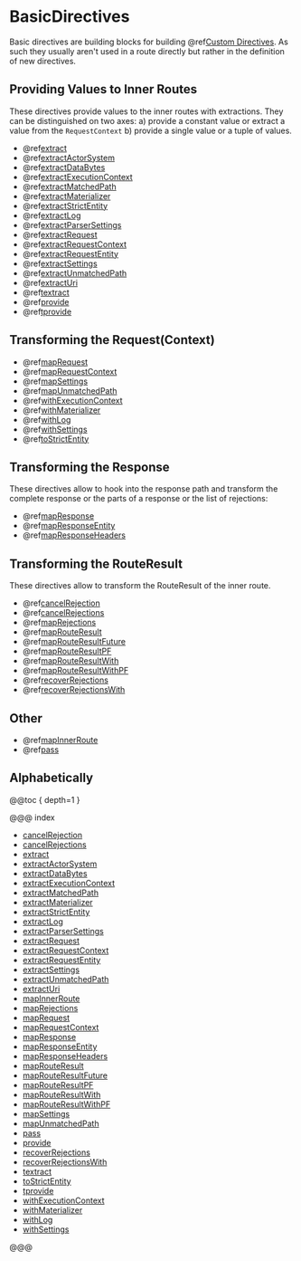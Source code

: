 <a id="basicdirectives"></a>
# BasicDirectives

Basic directives are building blocks for building @ref[Custom Directives](../custom-directives.md#custom-directives). As such they
usually aren't used in a route directly but rather in the definition of new directives.

<a id="providedirectives"></a>
## Providing Values to Inner Routes

These directives provide values to the inner routes with extractions. They can be distinguished
on two axes: a) provide a constant value or extract a value from the `RequestContext` b) provide
a single value or a tuple of values.

>
 * @ref[extract](extract.md#extract)
 * @ref[extractActorSystem](extractActorSystem.md#extractactorsystem)
 * @ref[extractDataBytes](extractDataBytes.md#extractdatabytes)
 * @ref[extractExecutionContext](extractExecutionContext.md#extractexecutioncontext)
 * @ref[extractMatchedPath](extractMatchedPath.md#extractmatchedpath-java)
 * @ref[extractMaterializer](extractMaterializer.md#extractmaterializer)
 * @ref[extractStrictEntity](extractStrictEntity.md#extractstrictentity)
 * @ref[extractLog](extractLog.md#extractlog)
 * @ref[extractParserSettings](extractParserSettings.md)
 * @ref[extractRequest](extractRequest.md#extractrequest)
 * @ref[extractRequestContext](extractRequestContext.md#extractrequestcontext)
 * @ref[extractRequestEntity](extractRequestEntity.md#extractrequestentity)
 * @ref[extractSettings](extractSettings.md#extractsettings)
 * @ref[extractUnmatchedPath](extractUnmatchedPath.md#extractunmatchedpath)
 * @ref[extractUri](extractUri.md#extracturi)
 * @ref[textract](textract.md#textract)
 * @ref[provide](provide.md#provide)
 * @ref[tprovide](tprovide.md#tprovide)

<a id="request-transforming-directives"></a>
## Transforming the Request(Context)

>
 * @ref[mapRequest](mapRequest.md#maprequest)
 * @ref[mapRequestContext](mapRequestContext.md#maprequestcontext)
 * @ref[mapSettings](mapSettings.md#mapsettings)
 * @ref[mapUnmatchedPath](mapUnmatchedPath.md#mapunmatchedpath)
 * @ref[withExecutionContext](withExecutionContext.md#withexecutioncontext)
 * @ref[withMaterializer](withMaterializer.md#withmaterializer)
 * @ref[withLog](withLog.md#withlog)
 * @ref[withSettings](withSettings.md#withsettings)
 * @ref[toStrictEntity](toStrictEntity.md#tostrictentity)

<a id="response-transforming-directives"></a>
## Transforming the Response

These directives allow to hook into the response path and transform the complete response or
the parts of a response or the list of rejections:

>
 * @ref[mapResponse](mapResponse.md#mapresponse)
 * @ref[mapResponseEntity](mapResponseEntity.md#mapresponseentity)
 * @ref[mapResponseHeaders](mapResponseHeaders.md#mapresponseheaders)

<a id="result-transformation-directives"></a>
## Transforming the RouteResult

These directives allow to transform the RouteResult of the inner route.

>
 * @ref[cancelRejection](cancelRejection.md#cancelrejection)
 * @ref[cancelRejections](cancelRejections.md#cancelrejections)
 * @ref[mapRejections](mapRejections.md#maprejections)
 * @ref[mapRouteResult](mapRouteResult.md#maprouteresult)
 * @ref[mapRouteResultFuture](mapRouteResultFuture.md#maprouteresultfuture)
 * @ref[mapRouteResultPF](mapRouteResultPF.md#maprouteresultpf)
 * @ref[mapRouteResultWith](mapRouteResultWith.md#maprouteresultwith)
 * @ref[mapRouteResultWithPF](mapRouteResultWithPF.md#maprouteresultwithpf)
 * @ref[recoverRejections](recoverRejections.md#recoverrejections)
 * @ref[recoverRejectionsWith](recoverRejectionsWith.md#recoverrejectionswith)

## Other

>
 * @ref[mapInnerRoute](mapInnerRoute.md#mapinnerroute)
 * @ref[pass](pass.md#pass)

## Alphabetically

@@toc { depth=1 }

@@@ index

* [cancelRejection](cancelRejection.md)
* [cancelRejections](cancelRejections.md)
* [extract](extract.md)
* [extractActorSystem](extractActorSystem.md)
* [extractDataBytes](extractDataBytes.md)
* [extractExecutionContext](extractExecutionContext.md)
* [extractMatchedPath](extractMatchedPath.md)
* [extractMaterializer](extractMaterializer.md)
* [extractStrictEntity](extractStrictEntity.md)
* [extractLog](extractLog.md)
* [extractParserSettings](extractParserSettings.md)
* [extractRequest](extractRequest.md)
* [extractRequestContext](extractRequestContext.md)
* [extractRequestEntity](extractRequestEntity.md)
* [extractSettings](extractSettings.md)
* [extractUnmatchedPath](extractUnmatchedPath.md)
* [extractUri](extractUri.md)
* [mapInnerRoute](mapInnerRoute.md)
* [mapRejections](mapRejections.md)
* [mapRequest](mapRequest.md)
* [mapRequestContext](mapRequestContext.md)
* [mapResponse](mapResponse.md)
* [mapResponseEntity](mapResponseEntity.md)
* [mapResponseHeaders](mapResponseHeaders.md)
* [mapRouteResult](mapRouteResult.md)
* [mapRouteResultFuture](mapRouteResultFuture.md)
* [mapRouteResultPF](mapRouteResultPF.md)
* [mapRouteResultWith](mapRouteResultWith.md)
* [mapRouteResultWithPF](mapRouteResultWithPF.md)
* [mapSettings](mapSettings.md)
* [mapUnmatchedPath](mapUnmatchedPath.md)
* [pass](pass.md)
* [provide](provide.md)
* [recoverRejections](recoverRejections.md)
* [recoverRejectionsWith](recoverRejectionsWith.md)
* [textract](textract.md)
* [toStrictEntity](toStrictEntity.md)
* [tprovide](tprovide.md)
* [withExecutionContext](withExecutionContext.md)
* [withMaterializer](withMaterializer.md)
* [withLog](withLog.md)
* [withSettings](withSettings.md)

@@@
